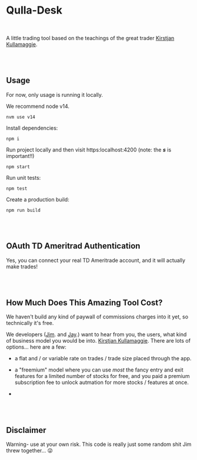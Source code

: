 # Qulla-Desk

<br/>

A little trading tool based on the teachings of the great trader <a href="https://twitter.com/Qullamaggie">Kirstjan Kullamaggie</a>.

<br/>
<br/>

## Usage

For now, only usage is running it locally.

We recommend node v14.
```
nvm use v14
```

Install dependencies:
```
npm i
```

Run project locally and then visit https:localhost:4200 (note: the ***s*** is important!!)
```
npm start
```

Run unit tests:
```
npm test
```

Create a production build:
```
npm run build
```

<br/>
<br/>

## OAuth TD Ameritrad Authentication

Yes, you can connect your real TD Ameritrade account, and it will actually make trades!


<br/>
<br/>


## How Much Does This Amazing Tool Cost?

We haven't build any kind of paywall of commissions charges into it yet, so technically it's free.

We developers (<a href="https://twitter.com/JimLynchCodes">Jim</a>. and <a href="https://twitter.com/Qullamaggie">Jay</a>.) want to hear from you, the users, what kind of business model you would be into.
<a href="https://twitter.com/Qullamaggie">Kirstjan Kullamaggie</a>.
There are lots of options... here are a few:

  - a flat and / or variable rate on trades / trade size placed through the app.
  
  - a "freemium" model where you can use _most_ the fancy entry and exit features for a limited number of stocks for free, and you paid a premium subscription fee to unlock autmation for more stocks / features at once.

  - 

<br/>
<br/>


## Disclaimer

Warning- use at your own risk. This code is really just some random shit Jim threw together... 😜

<br/>
<br/>

